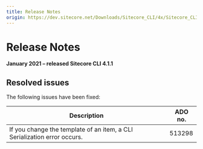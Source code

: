 ```yaml
---
title: Release Notes
origin: https://dev.sitecore.net/Downloads/Sitecore_CLI/4x/Sitecore_CLI_411/Release_Notes
---
```


# Release Notes

**January 2021 – released Sitecore CLI 4.1.1**

## Resolved issues

The following issues have been fixed:

 | Description | ADO no. |
 | --- | --- |
 | ​If you change the template of an item, a CLI Serialization error occurs. | 513298 |